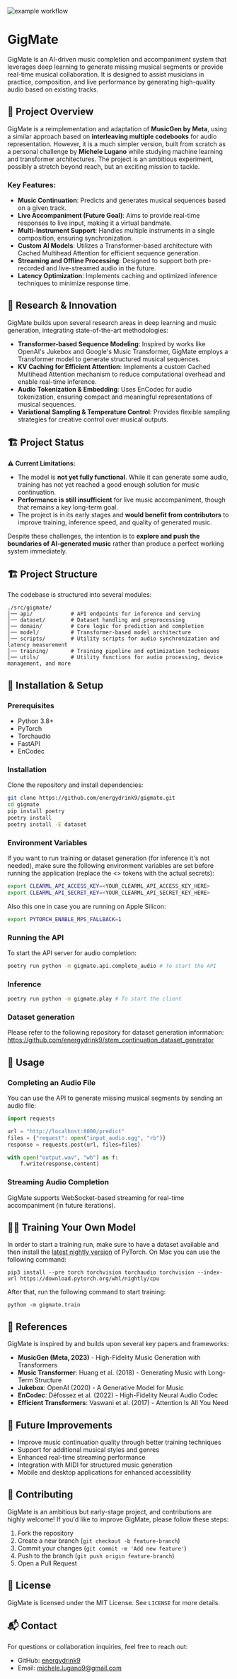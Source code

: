 ![example workflow](https://github.com/energydrink9/gigmate/actions/workflows/python-app.yml/badge.svg)

# GigMate

GigMate is an AI-driven music completion and accompaniment system that leverages deep learning to generate missing musical segments or provide real-time musical collaboration. It is designed to assist musicians in practice, composition, and live performance by generating high-quality audio based on existing tracks.

## 🚀 Project Overview

GigMate is a reimplementation and adaptation of **MusicGen by Meta**, using a similar approach based on **interleaving multiple codebooks** for audio representation. However, it is a much simpler version, built from scratch as a personal challenge by **Michele Lugano** while studying machine learning and transformer architectures. The project is an ambitious experiment, possibly a stretch beyond reach, but an exciting mission to tackle.

### Key Features:
- **Music Continuation**: Predicts and generates musical sequences based on a given track.
- **Live Accompaniment (Future Goal)**: Aims to provide real-time responses to live input, making it a virtual bandmate.
- **Multi-Instrument Support**: Handles multiple instruments in a single composition, ensuring synchronization.
- **Custom AI Models**: Utilizes a Transformer-based architecture with Cached Multihead Attention for efficient sequence generation.
- **Streaming and Offline Processing**: Designed to support both pre-recorded and live-streamed audio in the future.
- **Latency Optimization**: Implements caching and optimized inference techniques to minimize response time.

## 🔬 Research & Innovation

GigMate builds upon several research areas in deep learning and music generation, integrating state-of-the-art methodologies:

- **Transformer-based Sequence Modeling**: Inspired by works like OpenAI's Jukebox and Google's Music Transformer, GigMate employs a Transformer model to generate structured musical sequences.
- **KV Caching for Efficient Attention**: Implements a custom Cached Multihead Attention mechanism to reduce computational overhead and enable real-time inference.
- **Audio Tokenization & Embedding**: Uses EnCodec for audio tokenization, ensuring compact and meaningful representations of musical sequences.
- **Variational Sampling & Temperature Control**: Provides flexible sampling strategies for creative control over musical outputs.

## 🏗️ Project Status

**⚠️ Current Limitations:**
- The model is **not yet fully functional**. While it can generate some audio, training has not yet reached a good enough solution for music continuation.
- **Performance is still insufficient** for live music accompaniment, though that remains a key long-term goal.
- The project is in its early stages and **would benefit from contributors** to improve training, inference speed, and quality of generated music.

Despite these challenges, the intention is to **explore and push the boundaries of AI-generated music** rather than produce a perfect working system immediately.

## 🏗️ Project Structure

The codebase is structured into several modules:

```
./src/gigmate/
│── api/            # API endpoints for inference and serving
│── dataset/        # Dataset handling and preprocessing
│── domain/         # Core logic for prediction and completion
│── model/          # Transformer-based model architecture
│── scripts/        # Utility scripts for audio synchronization and latency measurement
│── training/       # Training pipeline and optimization techniques
│── utils/          # Utility functions for audio processing, device management, and more
```

## 🔧 Installation & Setup

### Prerequisites
- Python 3.8+
- PyTorch
- Torchaudio
- FastAPI
- EnCodec

### Installation

Clone the repository and install dependencies:

```sh
git clone https://github.com/energydrink9/gigmate.git
cd gigmate
pip install poetry
poetry install
poetry install -E dataset
```

### Environment Variables

If you want to run training or dataset generation (for inference it's not needed), make sure the following environment variables are set before running the application (replace the <> tokens with the actual secrets):

```sh
export CLEARML_API_ACCESS_KEY=<YOUR_CLEARML_API_ACCESS_KEY_HERE>
export CLEARML_API_SECRET_KEY=<YOUR_CLEARML_API_SECRET_KEY_HERE>
```

Also this one in case you are running on Apple Silicon:
```sh
export PYTORCH_ENABLE_MPS_FALLBACK=1
```

### Running the API
To start the API server for audio completion:

```sh
poetry run python -m gigmate.api.complete_audio # To start the API
```


### Inference
```sh
poetry run python -m gigmate.play # To start the client
```

### Dataset generation
Please refer to the following repository for dataset generation information: https://github.com/energydrink9/stem_continuation_dataset_generator


## 📖 Usage

### Completing an Audio File
You can use the API to generate missing musical segments by sending an audio file:

```python
import requests

url = "http://localhost:8000/predict"
files = {"request": open("input_audio.ogg", "rb")}
response = requests.post(url, files=files)

with open("output.wav", "wb") as f:
    f.write(response.content)
```

### Streaming Audio Completion
GigMate supports WebSocket-based streaming for real-time accompaniment (in future iterations).

## 🏋️‍♂️ Training Your Own Model

In order to start a training run, make sure to have a dataset available and then install the [latest nightly version](https://pytorch.org/get-started/locally/) of PyTorch. On Mac you can use the following command:
```
pip3 install --pre torch torchvision torchaudio torchvision --index-url https://download.pytorch.org/whl/nightly/cpu
```

After that, run the following command to start training:

```
python -m gigmate.train
```

## 📜 References
GigMate is inspired by and builds upon several key papers and frameworks:
- **MusicGen (Meta, 2023)** - High-Fidelity Music Generation with Transformers
- **Music Transformer**: Huang et al. (2018) - Generating Music with Long-Term Structure
- **Jukebox**: OpenAI (2020) - A Generative Model for Music
- **EnCodec**: Défossez et al. (2022) - High-Fidelity Neural Audio Codec
- **Efficient Transformers**: Vaswani et al. (2017) - Attention Is All You Need

## 📌 Future Improvements
- Improve music continuation quality through better training techniques
- Support for additional musical styles and genres
- Enhanced real-time streaming performance
- Integration with MIDI for structured music generation
- Mobile and desktop applications for enhanced accessibility

## 🤝 Contributing
GigMate is an ambitious but early-stage project, and contributions are highly welcome! If you'd like to improve GigMate, please follow these steps:
1. Fork the repository
2. Create a new branch (`git checkout -b feature-branch`)
3. Commit your changes (`git commit -m 'Add new feature'`)
4. Push to the branch (`git push origin feature-branch`)
5. Open a Pull Request

## 📜 License
GigMate is licensed under the MIT License. See `LICENSE` for more details.

## 📬 Contact
For questions or collaboration inquiries, feel free to reach out:
- GitHub: [energydrink9](https://github.com/energydrink9)
- Email: michele.lugano9@gmail.com
